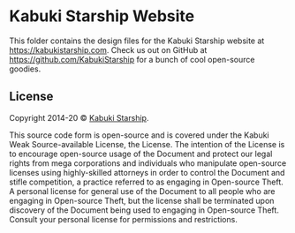 # Kabuki Starship Website

This folder contains the design files for the Kabuki Starship website at <https://kabukistarship.com>. Check us out on GitHub at <https://github.com/KabukiStarship> for a bunch of cool open-source goodies.

## License

Copyright 2014-20 © [Kabuki Starship](https://kabukistarship.com).

This source code form is open-source and is covered under the Kabuki Weak Source-available License, the License. The intention of the License is to encourage open-source usage of the Document and protect our legal rights from mega corporations and individuals who manipulate open-source licenses using highly-skilled attorneys in order to control the Document and stifle competition, a practice referred to as engaging in Open-source Theft. A personal license for general use of the Document to all people who are engaging in Open-source Theft, but the license shall be terminated upon discovery of the Document being used to engaging in Open-source Theft. Consult your personal license for permissions and restrictions.
